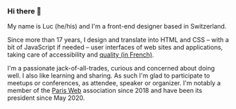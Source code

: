 ### Hi there 👋

My name is Luc (he/his) and I'm a front-end designer based in Switzerland.

Since more than 17 years, I design and translate into HTML and CSS – with a bit of JavaScript if needed – user interfaces of web sites and applications, taking care of accessibility and [quality (in French)](https://directory.opquast.com/fr/certificat/OKQ9HT/).

I'm a passionate jack-of-all-trades, curious and concerned about doing well. I also like learning and sharing. As such I'm glad to participate to meetups or conferences, as attendee, speaker or organizer.
I'm notably a member of the [Paris Web](https://www.paris-web.fr/) association since 2018 and have been its president since May 2020.
